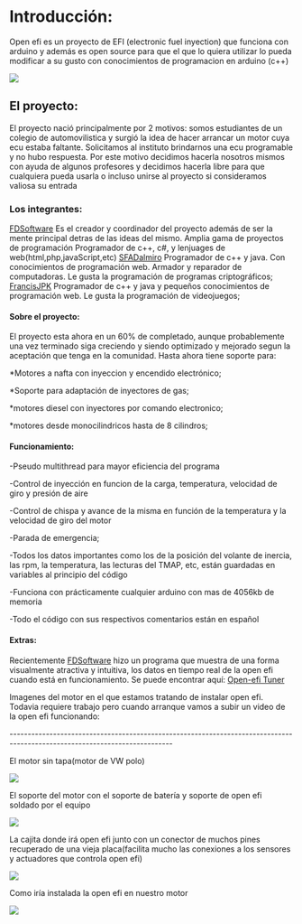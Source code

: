 <h1>Introducción:</h1>
<p >Open efi es un proyecto de EFI (electronic fuel inyection) que funciona con arduino y además es open source para que el que lo quiera utilizar lo pueda modificar a su gusto con conocimientos de programacion en arduino (c++)</p>
<img src="http://i.imgur.com/ucgET5K.jpg">

<h2>El proyecto:</h2>
El proyecto nació principalmente por 2 motivos: 
somos estudiantes de un colegio de automovilistica y surgió la idea de hacer arrancar un motor cuya ecu estaba faltante.
Solicitamos al instituto brindarnos una ecu programable y no hubo respuesta. Por este motivo decidimos hacerla nosotros mismos con ayuda de algunos profesores y decidimos hacerla libre para que cualquiera pueda usarla o incluso unirse al proyecto si consideramos valiosa su entrada

<h3>Los integrantes:</h3>
<a href="https://github.com/FDSoftware">FDSoftware</a>
Es el creador y coordinador del proyecto además de ser la mente principal detras de las ideas del mismo. Amplia gama de proyectos de programación
Programador de c++, c#, y lenjuages de web(html,php,javaScript,etc)
<a href="https://github.com/SFADalmiro">SFADalmiro</a>
Programador de c++ y java. Con conocimientos de programación web. Armador y reparador de computadoras. Le gusta la programación de programas criptográficos;
<a href="https://github.com/FrancisJPK">FrancisJPK</a>
Programador de c++ y java y pequeños conocimientos de programación web. Le gusta la programación de videojuegos;

<h4>Sobre el proyecto:</h4>
El proyecto esta ahora en un 60% de completado, aunque probablemente una vez terminado siga creciendo y siendo optimizado y mejorado segun la aceptación que tenga en la comunidad.
Hasta ahora tiene soporte para:

<p>*Motores a nafta con inyeccion y encendido electrónico;</p>
<p>*Soporte para adaptación de inyectores de gas;</p>
<p>*motores diesel con inyectores por comando electronico;</p>
<p>*motores desde monocilindricos hasta de 8 cilindros;</p>

<h4>Funcionamiento:</h4>
<p>-Pseudo multithread para mayor eficiencia del programa</p>
<p>-Control de inyección en funcion de la carga, temperatura, velocidad de giro y presión de aire</p>
<p>-Control de chispa y avance de la misma en función de la temperatura y la velocidad de giro del motor</p>
<p>-Parada de emergencia;</p>
<p>-Todos los datos importantes como los de la posición del volante de inercia, las rpm, la temperatura, las lecturas del TMAP, etc, están guardadas en variables al principio del código</p>
<p>-Funciona con prácticamente cualquier arduino con mas de 4056kb de memoria</p>
<p>-Todo el código con sus respectivos comentarios están en español</p>

<h4>Extras:</h4>
<p>
Recientemente <a href="https://github.com/FDSoftware">FDSoftware</a> hizo un programa que muestra de una forma visualmente atractiva y intuitiva, los datos en tiempo real de la open efi cuando está en funcionamiento. 
Se puede encontrar aquí: <a href="https://github.com/FDSoftware/OpenEFI-Tuner">Open-efi Tuner</a>
</p>
<p>Imagenes del motor en el que estamos tratando de instalar open efi. Todavia requiere trabajo pero cuando arranque vamos a subir un video de la open efi funcionando:</p>
<p>---------------------------------------------------------------------------------------------------------------------------</p>
<p>El motor sin tapa(motor de VW polo)</p>
<img src="http://i.imgur.com/fnN9Sl0.jpg">
<p>El soporte del motor con el soporte de batería y soporte de open efi soldado por el equipo</p>
<img src="http://i.imgur.com/MoLzxqV.jpg">
<p>La cajita donde irá open efi junto con un conector de muchos pines recuperado de una vieja placa(facilita mucho las conexiones a los sensores y actuadores que controla open efi)</p>
<img src="http://i.imgur.com/oklJsEe.jpg">
<p>Como iría instalada la open efi en nuestro motor</p>
<img src="http://i.imgur.com/S2FYv5k.jpg">
